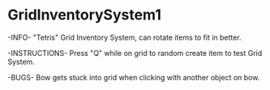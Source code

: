 # GridInventorySystem1
-INFO-
"Tetris" Grid Inventory System, can rotate items to fit in better.

-INSTRUCTIONS-
Press "Q" while on grid to random create item to test Grid System.

-BUGS-
Bow gets stuck into grid when clicking with another object on bow.
